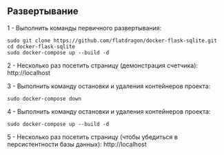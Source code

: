 ## Развертывание
1 - Выполнить команды первичного развертывания:
```shell script
sudo git clone https://github.com/flatdragon/docker-flask-sqlite.git
cd docker-flask-sqlite
sudo docker-compose up --build -d
```
2 - Несколько раз посетить страницу (демонстрация счетчика): http://localhost

3 - Выполнить команду остановки и удаления контейнеров проекта:
```shell script
sudo docker-compose down
```
4 - Выполнить команду остановки и удаления контейнеров проекта:
```shell script
sudo docker-compose up --build -d
```
5 - Несколько раз посетить страницу (чтобы убедиться в персистентности базы данных): http://localhost
